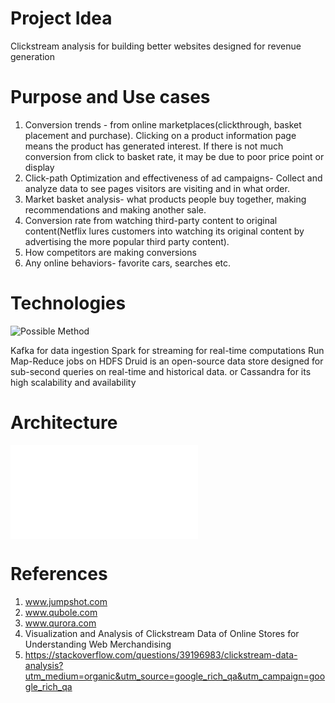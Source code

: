 # Project Idea
Clickstream analysis for building better websites designed for revenue generation

# Purpose and Use cases
1) Conversion trends - from online marketplaces(clickthrough, basket placement and purchase). Clicking on a product information page means the product has generated interest. If there is not much conversion from click to basket rate, it may be due to poor price point or display
2) Click-path Optimization and effectiveness of ad campaigns- Collect and analyze data to see pages visitors are visiting and in what order.
3) Market basket analysis- what products people buy together, making recommendations and making another sale.
4) Conversion rate from watching third-party content to original content(Netflix lures customers into watching its original content by advertising the more popular third party content).
5) How competitors are making conversions
6) Any online behaviors- favorite cars, searches etc.

# Technologies
![Possible Method](https://qph.fs.quoracdn.net/main-qimg-f6a9510d1b187e8d599124d437fee129-c)

Kafka for data ingestion
Spark for streaming for real-time computations
Run Map-Reduce jobs on HDFS
Druid is an open-source data store designed for sub-second queries on real-time and historical data.
or Cassandra for its high scalability and availability

# Architecture
![Architecture](Diagram.xml)


# References
1) www.jumpshot.com
2) www.qubole.com
3) www.qurora.com
4) Visualization and Analysis of Clickstream Data of Online Stores for Understanding Web Merchandising
5) https://stackoverflow.com/questions/39196983/clickstream-data-analysis?utm_medium=organic&utm_source=google_rich_qa&utm_campaign=google_rich_qa
